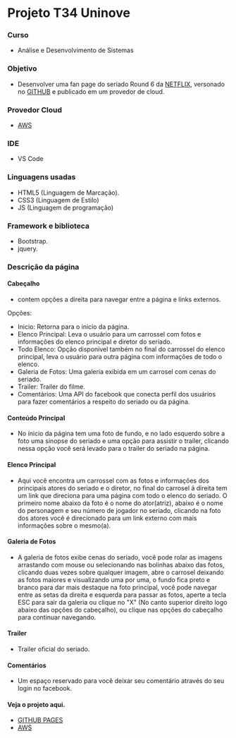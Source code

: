 # Projeto T34 Uninove

### Curso
* Análise e Desenvolvimento de Sistemas

### Objetivo
* Desenvolver uma fan page do seriado Round 6 da [NETFLIX](https://www.netflix.com), versonado no [GITHUB](https://github.com) e publicado em um provedor de cloud.

### Provedor Cloud
* [AWS](https://aws.amazon.com)

### IDE
* VS Code

### Linguagens usadas

* HTML5 (Linguagem de Marcação).
* CSS3  (Linguagem de Estilo)
* JS    (Linguagem de programação)

### Framework e biblioteca

* Bootstrap.
* jquery.

### Descrição da página

#### Cabeçalho
* contem opções a direita para navegar entre a página e links externos.

Opções:
* Inicio: Retorna para o inicio da página.
* Elenco Principal: Leva o usuário para um carrossel com fotos e informações do elenco principal e diretor do seriado.
* Todo Elenco: Opção disponível também no final do carrossel do elenco principal, leva o usuário para outra página com informações de todo o elenco.
* Galeria de Fotos: Uma galeria exibida em um carrosel com cenas do seriado.
* Trailer: Trailer do filme.
* Comentários: Uma API do facebook que conecta perfil dos usuários para fazer comentários a respeito do seriado ou da página.

#### Conteúdo Principal
* No ínicio da página tem uma foto de fundo, e no lado esquerdo sobre a foto uma sinopse do seriado e uma opção para assistir o trailer, clicando nessa opção você será levado para o trailer do seriado na página.

#### Elenco Principal
* Aqui você encontra um carrossel com as fotos e informações dos principais atores do seriado e o diretor, no final do carrosel á direita tem um link que direciona para uma página com todo o elenco do seriado. O primeiro nome abaixo da foto é o nome do ator(atriz), abaixo é o nome do personagem e seu número de jogador no seriado, clicando na foto dos atores você é direcionado para um link externo com mais informações sobre o mesmo(a).

#### Galeria de Fotos
* A galeria de fotos exibe cenas do seriado, você pode rolar as imagens arrastando com mouse ou selecionando nas bolinhas abaixo das fotos, clicando duas vezes sobre qualquer imagem, abre o carrosel deixando as fotos maiores e visualizando uma por uma, o fundo fica preto e branco para dar mais destaque na foto principal, você pode navegar entre as setas da direita e esquerda para passar as fotos, aperte a tecla ESC para sair da galeria ou clique no "X" (No canto superior direito logo abaixo das opções do cabeçalho), ou clique nas opções do cabeçalho para continuar navegando.

#### Trailer
* Trailer oficial do seriado.

#### Comentários
* Um espaço reservado para você deixar seu comentário através do seu login no facebook.

#### Veja o projeto aqui.
* [GITHUB PAGES](https://alexsfelix.github.io/round6/)
* [AWS](http://round6.s3-website-sa-east-1.amazonaws.com)

